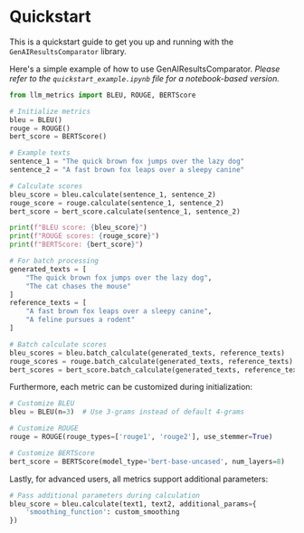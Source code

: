 # Quickstart

This is a quickstart guide to get you up and running with the `GenAIResultsComparator` library.

Here's a simple example of how to use GenAIResultsComparator.
_Please refer to the `quickstart_example.ipynb` file for a notebook-based version._

```python
from llm_metrics import BLEU, ROUGE, BERTScore

# Initialize metrics
bleu = BLEU()
rouge = ROUGE()
bert_score = BERTScore()

# Example texts
sentence_1 = "The quick brown fox jumps over the lazy dog"
sentence_2 = "A fast brown fox leaps over a sleepy canine"

# Calculate scores
bleu_score = bleu.calculate(sentence_1, sentence_2)
rouge_score = rouge.calculate(sentence_1, sentence_2)
bert_score = bert_score.calculate(sentence_1, sentence_2)

print(f"BLEU score: {bleu_score}")
print(f"ROUGE scores: {rouge_score}")
print(f"BERTScore: {bert_score}")

# For batch processing
generated_texts = [
    "The quick brown fox jumps over the lazy dog",
    "The cat chases the mouse"
]
reference_texts = [
    "A fast brown fox leaps over a sleepy canine",
    "A feline pursues a rodent"
]

# Batch calculate scores
bleu_scores = bleu.batch_calculate(generated_texts, reference_texts)
rouge_scores = rouge.batch_calculate(generated_texts, reference_texts)
bert_scores = bert_score.batch_calculate(generated_texts, reference_texts)
```

Furthermore, each metric can be customized during initialization:

```python
# Customize BLEU
bleu = BLEU(n=3)  # Use 3-grams instead of default 4-grams

# Customize ROUGE
rouge = ROUGE(rouge_types=['rouge1', 'rouge2'], use_stemmer=True)

# Customize BERTScore
bert_score = BERTScore(model_type='bert-base-uncased', num_layers=8)
```

Lastly, for advanced users, all metrics support additional parameters:

```python
# Pass additional parameters during calculation
bleu_score = bleu.calculate(text1, text2, additional_params={
    'smoothing_function': custom_smoothing
})
```
